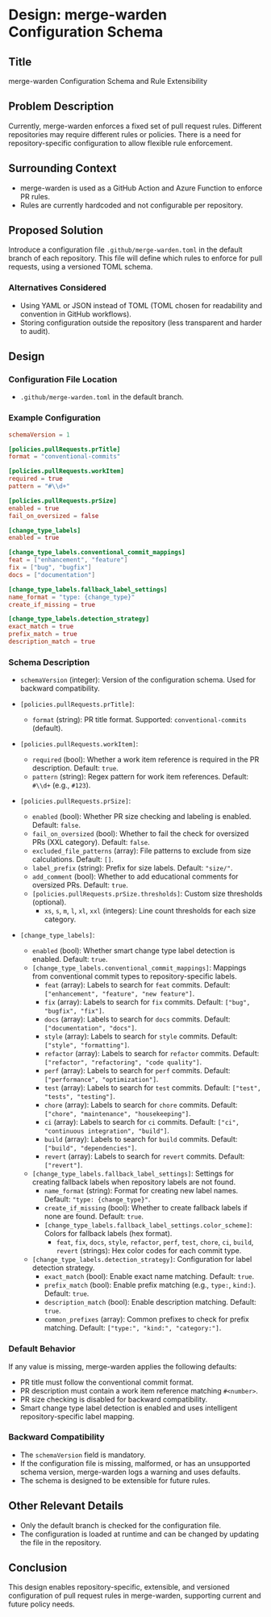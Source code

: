 # Design: merge-warden Configuration Schema

## Title

merge-warden Configuration Schema and Rule Extensibility

## Problem Description

Currently, merge-warden enforces a fixed set of pull request rules. Different repositories may require different rules
or policies. There is a need for repository-specific configuration to allow flexible rule enforcement.

## Surrounding Context

- merge-warden is used as a GitHub Action and Azure Function to enforce PR rules.
- Rules are currently hardcoded and not configurable per repository.

## Proposed Solution

Introduce a configuration file `.github/merge-warden.toml` in the default branch of each repository. This file will
define which rules to enforce for pull requests, using a versioned TOML schema.

### Alternatives Considered

- Using YAML or JSON instead of TOML (TOML chosen for readability and convention in GitHub workflows).
- Storing configuration outside the repository (less transparent and harder to audit).

## Design

### Configuration File Location

- `.github/merge-warden.toml` in the default branch.

### Example Configuration

```toml
schemaVersion = 1

[policies.pullRequests.prTitle]
format = "conventional-commits"

[policies.pullRequests.workItem]
required = true
pattern = "#\\d+"

[policies.pullRequests.prSize]
enabled = true
fail_on_oversized = false

[change_type_labels]
enabled = true

[change_type_labels.conventional_commit_mappings]
feat = ["enhancement", "feature"]
fix = ["bug", "bugfix"]
docs = ["documentation"]

[change_type_labels.fallback_label_settings]
name_format = "type: {change_type}"
create_if_missing = true

[change_type_labels.detection_strategy]
exact_match = true
prefix_match = true
description_match = true
```

### Schema Description

- `schemaVersion` (integer): Version of the configuration schema. Used for backward compatibility.
- `[policies.pullRequests.prTitle]`:
  - `format` (string): PR title format. Supported: `conventional-commits` (default).
- `[policies.pullRequests.workItem]`:
  - `required` (bool): Whether a work item reference is required in the PR description. Default: `true`.
  - `pattern` (string): Regex pattern for work item references. Default: `#\\d+` (e.g., `#123`).

- `[policies.pullRequests.prSize]`:
  - `enabled` (bool): Whether PR size checking and labeling is enabled. Default: `false`.
  - `fail_on_oversized` (bool): Whether to fail the check for oversized PRs (XXL category). Default: `false`.
  - `excluded_file_patterns` (array): File patterns to exclude from size calculations. Default: `[]`.
  - `label_prefix` (string): Prefix for size labels. Default: `"size/"`.
  - `add_comment` (bool): Whether to add educational comments for oversized PRs. Default: `true`.
  - `[policies.pullRequests.prSize.thresholds]`: Custom size thresholds (optional).
    - `xs`, `s`, `m`, `l`, `xl`, `xxl` (integers): Line count thresholds for each size category.

- `[change_type_labels]`:
  - `enabled` (bool): Whether smart change type label detection is enabled. Default: `true`.
  - `[change_type_labels.conventional_commit_mappings]`: Mappings from conventional commit types to repository-specific labels.
    - `feat` (array): Labels to search for `feat` commits. Default: `["enhancement", "feature", "new feature"]`.
    - `fix` (array): Labels to search for `fix` commits. Default: `["bug", "bugfix", "fix"]`.
    - `docs` (array): Labels to search for `docs` commits. Default: `["documentation", "docs"]`.
    - `style` (array): Labels to search for `style` commits. Default: `["style", "formatting"]`.
    - `refactor` (array): Labels to search for `refactor` commits. Default: `["refactor", "refactoring", "code quality"]`.
    - `perf` (array): Labels to search for `perf` commits. Default: `["performance", "optimization"]`.
    - `test` (array): Labels to search for `test` commits. Default: `["test", "tests", "testing"]`.
    - `chore` (array): Labels to search for `chore` commits. Default: `["chore", "maintenance", "housekeeping"]`.
    - `ci` (array): Labels to search for `ci` commits. Default: `["ci", "continuous integration", "build"]`.
    - `build` (array): Labels to search for `build` commits. Default: `["build", "dependencies"]`.
    - `revert` (array): Labels to search for `revert` commits. Default: `["revert"]`.
  - `[change_type_labels.fallback_label_settings]`: Settings for creating fallback labels when repository labels are not found.
    - `name_format` (string): Format for creating new label names. Default: `"type: {change_type}"`.
    - `create_if_missing` (bool): Whether to create fallback labels if none are found. Default: `true`.
    - `[change_type_labels.fallback_label_settings.color_scheme]`: Colors for fallback labels (hex format).
      - `feat`, `fix`, `docs`, `style`, `refactor`, `perf`, `test`, `chore`, `ci`, `build`, `revert` (strings): Hex color codes for each commit type.
  - `[change_type_labels.detection_strategy]`: Configuration for label detection strategy.
    - `exact_match` (bool): Enable exact name matching. Default: `true`.
    - `prefix_match` (bool): Enable prefix matching (e.g., `type:`, `kind:`). Default: `true`.
    - `description_match` (bool): Enable description matching. Default: `true`.
    - `common_prefixes` (array): Common prefixes to check for prefix matching. Default: `["type:", "kind:", "category:"]`.

### Default Behavior

If any value is missing, merge-warden applies the following defaults:

- PR title must follow the conventional commit format.
- PR description must contain a work item reference matching `#<number>`.
- PR size checking is disabled for backward compatibility.
- Smart change type label detection is enabled and uses intelligent repository-specific label mapping.

### Backward Compatibility

- The `schemaVersion` field is mandatory.
- If the configuration file is missing, malformed, or has an unsupported schema version, merge-warden logs a warning
  and uses defaults.
- The schema is designed to be extensible for future rules.

## Other Relevant Details

- Only the default branch is checked for the configuration file.
- The configuration is loaded at runtime and can be changed by updating the file in the repository.

## Conclusion

This design enables repository-specific, extensible, and versioned configuration of pull request rules in merge-warden,
supporting current and future policy needs.
